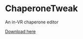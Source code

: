 # ChaperoneTweak
An in-VR chaperone editor

[Download here](https://github.com/Xavr0k/ChaperoneTweak/releases)
